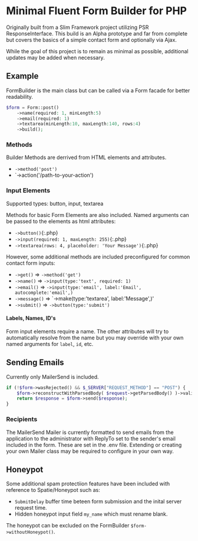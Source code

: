 # Minimal Fluent Form Builder for PHP

Originally built from a Slim Framework project utilizing PSR ResponseInterface. This build is an Alpha prototype and far from complete but covers the basics of a simple contact form and optionally via Ajax. 

While the goal of this project is to remain as minimal as possible, additional updates may be added when necessary.


## Example

FormBuilder is the main class but can be called via a Form facade for better readability.

```php
$form = Form::post()
    ->name(required: 1, minLength:5)
    ->email(required: 1)
    ->textarea(minLength:10, maxLength:140, rows:4)
    ->build();
```

### Methods

Builder Methods are derrived from HTML elements and attributes. 
- `->method('post')`
- `->action('/path-to-your-action')

### Input Elements

Supported types: button, input, textarea

Methods for basic Form Elements are also included. Named arguments can be passed to the elements as html attributes:
- `->button()`{:.php}
- `->input(required: 1, maxLength: 255)`{:.php}
- `->textarea(rows: 4, placeholder: 'Your Message')`{:.php}

However, some additional methods are included preconfigured for common contact form inputs:
- `->get()` => `->method('get')`
- `->name()` => `->input(type:'text', required: 1)`
- `->email()` => `->input(type:'email', label:'Email', autocomplete:'email',)`
- `->message()` => `->make(type:'textarea', label:'Message',)'
- `->submit()` => `->button(type:'submit')`

#### Labels, Names, ID's

Form input elements require a name. The other attributes will try to automatically resolve from the name but you may override with your own named arguments for `label`, `id`, etc. 

## Sending Emails

Currently only MailerSend is included.

```php
if (!$form->wasRejected() && $_SERVER["REQUEST_METHOD"] == "POST") {
    $form->reconstructWithParsedBody( $request->getParsedBody() )->validates();
    return $response = $form->send($response);
}
```

### Recipients

The MailerSend Mailer is currently formatted to send emails from the application to the administrator with ReplyTo set to the sender's email included in the form. These are set in the .env file. Extending or creating your own Mailer class may be required to configure in your own way.

## Honeypot

Some additional spam protectiion features have been included with reference to Spatie/Honeypot such as:

- `SubmitDelay` buffer time beteen form submission and the inital server request time. 
- Hidden honeypot input field `my_name` which must rename blank.

The honeypot can be excluded on the FormBuilder `$form->withoutHoneypot()`.